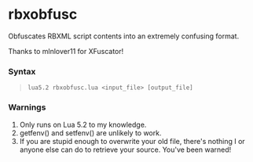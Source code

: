 # rbxobfusc
Obfuscates RBXML script contents into an extremely confusing format.

Thanks to mlnlover11 for XFuscator!

### Syntax
> `lua5.2 rbxobfusc.lua <input_file> [output_file]`

### Warnings
1.  Only runs on Lua 5.2 to my knowledge.
2.  getfenv() and setfenv() are unlikely to work.
3.  If you are stupid enough to overwrite your old file, there's nothing I or anyone else can do to retrieve your source.  You've been warned!

